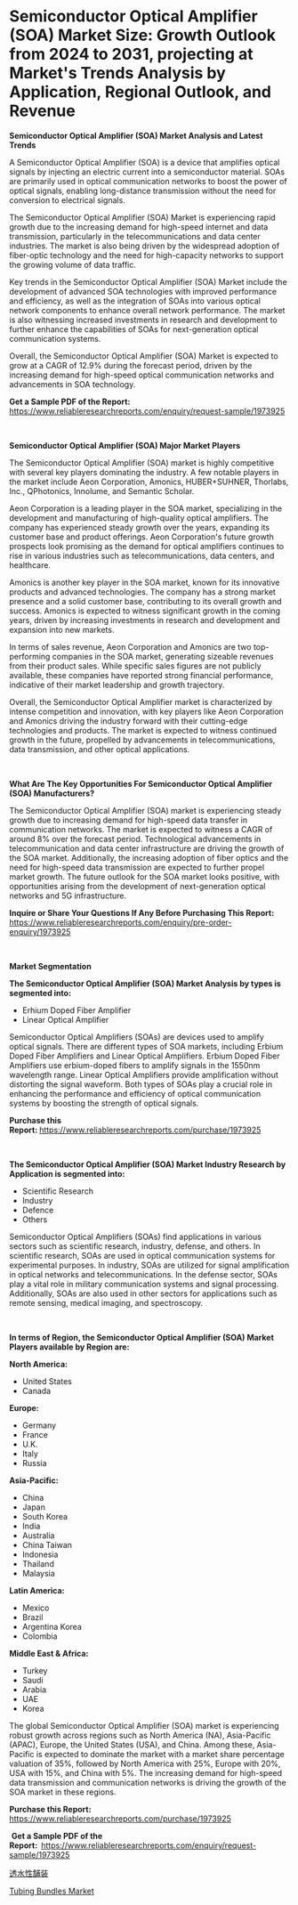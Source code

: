 <p><h1>Semiconductor Optical Amplifier (SOA) Market Size: Growth Outlook from 2024 to 2031, projecting at Market's Trends Analysis by Application, Regional Outlook, and Revenue</h1></p><p><strong>Semiconductor Optical Amplifier (SOA) Market Analysis and Latest Trends</strong></p>
<p><p>A Semiconductor Optical Amplifier (SOA) is a device that amplifies optical signals by injecting an electric current into a semiconductor material. SOAs are primarily used in optical communication networks to boost the power of optical signals, enabling long-distance transmission without the need for conversion to electrical signals.</p><p>The Semiconductor Optical Amplifier (SOA) Market is experiencing rapid growth due to the increasing demand for high-speed internet and data transmission, particularly in the telecommunications and data center industries. The market is also being driven by the widespread adoption of fiber-optic technology and the need for high-capacity networks to support the growing volume of data traffic.</p><p>Key trends in the Semiconductor Optical Amplifier (SOA) Market include the development of advanced SOA technologies with improved performance and efficiency, as well as the integration of SOAs into various optical network components to enhance overall network performance. The market is also witnessing increased investments in research and development to further enhance the capabilities of SOAs for next-generation optical communication systems.</p><p>Overall, the Semiconductor Optical Amplifier (SOA) Market is expected to grow at a CAGR of 12.9% during the forecast period, driven by the increasing demand for high-speed optical communication networks and advancements in SOA technology.</p></p>
<p><strong>Get a Sample PDF of the Report:&nbsp;</strong> <a href="https://www.reliableresearchreports.com/enquiry/request-sample/1973925">https://www.reliableresearchreports.com/enquiry/request-sample/1973925</a></p>
<p>&nbsp;</p>
<p><strong>Semiconductor Optical Amplifier (SOA) Major Market Players</strong></p>
<p><p>The Semiconductor Optical Amplifier (SOA) market is highly competitive with several key players dominating the industry. A few notable players in the market include Aeon Corporation, Amonics, HUBER+SUHNER, Thorlabs, Inc., QPhotonics, Innolume, and Semantic Scholar.</p><p>Aeon Corporation is a leading player in the SOA market, specializing in the development and manufacturing of high-quality optical amplifiers. The company has experienced steady growth over the years, expanding its customer base and product offerings. Aeon Corporation's future growth prospects look promising as the demand for optical amplifiers continues to rise in various industries such as telecommunications, data centers, and healthcare.</p><p>Amonics is another key player in the SOA market, known for its innovative products and advanced technologies. The company has a strong market presence and a solid customer base, contributing to its overall growth and success. Amonics is expected to witness significant growth in the coming years, driven by increasing investments in research and development and expansion into new markets.</p><p>In terms of sales revenue, Aeon Corporation and Amonics are two top-performing companies in the SOA market, generating sizeable revenues from their product sales. While specific sales figures are not publicly available, these companies have reported strong financial performance, indicative of their market leadership and growth trajectory.</p><p>Overall, the Semiconductor Optical Amplifier market is characterized by intense competition and innovation, with key players like Aeon Corporation and Amonics driving the industry forward with their cutting-edge technologies and products. The market is expected to witness continued growth in the future, propelled by advancements in telecommunications, data transmission, and other optical applications.</p></p>
<p>&nbsp;</p>
<p><strong>What Are The Key Opportunities For Semiconductor Optical Amplifier (SOA) Manufacturers?</strong></p>
<p><p>The Semiconductor Optical Amplifier (SOA) market is experiencing steady growth due to increasing demand for high-speed data transfer in communication networks. The market is expected to witness a CAGR of around 8% over the forecast period. Technological advancements in telecommunication and data center infrastructure are driving the growth of the SOA market. Additionally, the increasing adoption of fiber optics and the need for high-speed data transmission are expected to further propel market growth. The future outlook for the SOA market looks positive, with opportunities arising from the development of next-generation optical networks and 5G infrastructure.</p></p>
<p><strong>Inquire or Share Your Questions If Any Before Purchasing This Report:</strong> <a href="https://www.reliableresearchreports.com/enquiry/pre-order-enquiry/1973925">https://www.reliableresearchreports.com/enquiry/pre-order-enquiry/1973925</a></p>
<p>&nbsp;</p>
<p><strong>Market Segmentation</strong></p>
<p><strong>The Semiconductor Optical Amplifier (SOA) Market Analysis by types is segmented into:</strong></p>
<p><ul><li>Erhium Doped Fiber Amplifier</li><li>Linear Optical Amplifier</li></ul></p>
<p><p>Semiconductor Optical Amplifiers (SOAs) are devices used to amplify optical signals. There are different types of SOA markets, including Erbium Doped Fiber Amplifiers and Linear Optical Amplifiers. Erbium Doped Fiber Amplifiers use erbium-doped fibers to amplify signals in the 1550nm wavelength range. Linear Optical Amplifiers provide amplification without distorting the signal waveform. Both types of SOAs play a crucial role in enhancing the performance and efficiency of optical communication systems by boosting the strength of optical signals.</p></p>
<p><strong>Purchase this Report:&nbsp;</strong><a href="https://www.reliableresearchreports.com/purchase/1973925">https://www.reliableresearchreports.com/purchase/1973925</a></p>
<p>&nbsp;</p>
<p><strong>The Semiconductor Optical Amplifier (SOA) Market Industry Research by Application is segmented into:</strong></p>
<p><ul><li>Scientific Research</li><li>Industry</li><li>Defence</li><li>Others</li></ul></p>
<p><p>Semiconductor Optical Amplifiers (SOAs) find applications in various sectors such as scientific research, industry, defense, and others. In scientific research, SOAs are used in optical communication systems for experimental purposes. In industry, SOAs are utilized for signal amplification in optical networks and telecommunications. In the defense sector, SOAs play a vital role in military communication systems and signal processing. Additionally, SOAs are also used in other sectors for applications such as remote sensing, medical imaging, and spectroscopy.</p></p>
<p>&nbsp;</p>
<p><strong>In terms of Region, the Semiconductor Optical Amplifier (SOA) Market Players available by Region are:</strong></p>
<p>
    <p> <strong> North America: </strong>
        <ul>
            <li>United States</li>
            <li>Canada</li>
        </ul>
        </p> 
    <p> <strong> Europe: </strong>
        <ul>
            <li>Germany</li>
            <li>France</li>
            <li>U.K.</li>
            <li>Italy</li>
            <li>Russia</li>
        </ul>
        </p> 
    <p> <strong> Asia-Pacific: </strong>
        <ul>
            <li>China</li>
            <li>Japan</li>
            <li>South Korea</li>
            <li>India</li>
            <li>Australia</li>
            <li>China Taiwan</li>
            <li>Indonesia</li>
            <li>Thailand</li>
            <li>Malaysia</li>
        </ul>
        </p> 
    <p> <strong> Latin America: </strong>
        <ul>
            <li>Mexico</li>
            <li>Brazil</li>
            <li>Argentina Korea</li>
            <li>Colombia</li>
        </ul>
        </p> 
    <p> <strong> Middle East & Africa: </strong>
        <ul>
            <li>Turkey</li>
            <li>Saudi</li>
            <li>Arabia</li>
            <li>UAE</li>
            <li>Korea</li>
        </ul>
    </p>
    </p>
<p><p>The global Semiconductor Optical Amplifier (SOA) market is experiencing robust growth across regions such as North America (NA), Asia-Pacific (APAC), Europe, the United States (USA), and China. Among these, Asia-Pacific is expected to dominate the market with a market share percentage valuation of 35%, followed by North America with 25%, Europe with 20%, USA with 15%, and China with 5%. The increasing demand for high-speed data transmission and communication networks is driving the growth of the SOA market in these regions.</p></p>
<p><strong>Purchase this Report: </strong><a href="https://www.reliableresearchreports.com/purchase/1973925">https://www.reliableresearchreports.com/purchase/1973925</a></p>
<p>&nbsp;<strong>Get a Sample PDF of the Report:&nbsp;&nbsp;</strong><a href="https://www.reliableresearchreports.com/enquiry/request-sample/1973925">https://www.reliableresearchreports.com/enquiry/request-sample/1973925</a></p>
<p><strong></strong></p>
<p><p><a href="https://medium.com/@edmondg3yrtreenfelder8956/%E8%88%97%E8%A3%85%E5%89%8D%E5%B8%82%E5%A0%B4-%E3%82%BF%E3%82%A4%E3%83%97-%E3%82%A2%E3%83%97%E3%83%AA%E3%82%B1%E3%83%BC%E3%82%B7%E3%83%A7%E3%83%B3-%E5%9C%B0%E7%90%86%E3%81%AB%E3%82%88%E3%82%8B%E5%8C%85%E6%8B%AC%E7%9A%84%E8%A9%95%E4%BE%A1-44ae9a5c3561">透水性舗装</a></p><p><a href="https://fuschia-pecorino-a6d.notion.site/Tubing-Bundles-Market-Size-Global-Industry-Overview-Market-Segmentation-and-Forecast-2024-to-2031-0d7a640a9788440e84fb809c4becc6fe">Tubing Bundles Market</a></p></p>